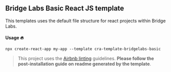 ## Bridge Labs Basic React JS template

This templates uses the default file structure for react projects within Bridge Labs.

#### Usage 🔥

```shell
npx create-react-app my-app --template cra-template-bridgelabs-basic
```

> This project uses the [Airbnb linting](https://www.npmjs.com/package/eslint-config-airbnb) guidelines. **Please follow the post-installation guide on readme generated by the template**.
